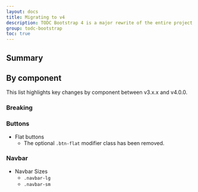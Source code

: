```yaml
---
layout: docs
title: Migrating to v4
description: TODC Bootstrap 4 is a major rewrite of the entire project. The most notable changes are summarized below, followed by more specific changes to relevant components.
group: todc-bootstrap
toc: true
---
```


## Summary

## By component

This list highlights key changes by component between v3.x.x and v4.0.0.

### Breaking

### Buttons

  - Flat buttons
    - The optional `.btn-flat` modifier class has been removed.

### Navbar

- Navbar Sizes
  - `.navbar-lg`
  - `.navbar-sm`

